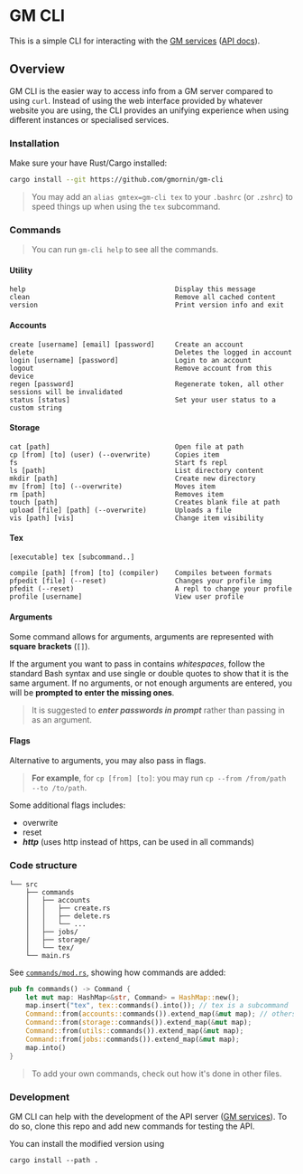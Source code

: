 # GM CLI

This is a simple CLI for interacting with the [GM services](https://github.com/gmornin/services) ([API docs](https://siriusmart.github.io/gm-services)).

## Overview

GM CLI is the easier way to access info from a GM server compared to using `curl`. Instead of using the web interface provided by whatever website you are using, the CLI provides an unifying experience when using different instances or specialised services.

### Installation

Make sure your have Rust/Cargo installed:

```sh
cargo install --git https://github.com/gmornin/gm-cli
```

> You may add an `alias gmtex=gm-cli tex` to your `.bashrc` (or `.zshrc`) to speed things up when using the `tex` subcommand.

### Commands

> You can run `gm-cli help` to see all the commands.

#### Utility

```
help                                     Display this message
clean                                    Remove all cached content
version                                  Print version info and exit
```

#### Accounts

```
create [username] [email] [password]     Create an account
delete                                   Deletes the logged in account
login [username] [password]              Login to an account
logout                                   Remove account from this device
regen [password]                         Regenerate token, all other sessions will be invalidated
status [status]                          Set your user status to a custom string
``` 

#### Storage

```
cat [path]                               Open file at path
cp [from] [to] (user) (--overwrite)      Copies item
fs                                       Start fs repl
ls [path]                                List directory content
mkdir [path]                             Create new directory
mv [from] [to] (--overwrite)             Moves item
rm [path]                                Removes item
touch [path]                             Creates blank file at path
upload [file] [path] (--overwrite)       Uploads a file
vis [path] [vis]                         Change item visibility
```

#### Tex

```
[executable] tex [subcommand..]
```

```
compile [path] [from] [to] (compiler)    Compiles between formats
pfpedit [file] (--reset)                 Changes your profile img
pfedit (--reset)                         A repl to change your profile
profile [username]                       View user profile
```

#### Arguments

Some command allows for arguments, arguments are represented with **square brackets** (`[]`).

If the argument you want to pass in contains *whitespaces*, follow the standard Bash syntax and use single or double quotes to show that it is the same argument. If no arguments, or not enough arguments are entered, you will be **prompted to enter the missing ones**.

> It is suggested to ***enter passwords in prompt*** rather than passing in as an argument.

#### Flags

Alternative to arguments, you may also pass in flags.

> **For example**, for `cp [from] [to]`: you may run `cp --from /from/path --to /to/path`.

Some additional flags includes:

- overwrite
- reset
- ***http*** (uses http instead of https, can be used in all commands)

### Code structure

```
└── src
    ├── commands
    │   ├── accounts
    │   │   ├── create.rs
    │   │   ├── delete.rs
    │   │   └── ...
    │   ├── jobs/
    │   ├── storage/
    │   └── tex/
    └── main.rs
```

See [`commands/mod.rs`](https://github.com/gmornin/gm-cli/blob/master/src/commands/mod.rs), showing how commands are added:

```rs
pub fn commands() -> Command {
    let mut map: HashMap<&str, Command> = HashMap::new();
    map.insert("tex", tex::commands().into()); // tex is a subcommand
    Command::from(accounts::commands()).extend_map(&mut map); // others are added as top level commands
    Command::from(storage::commands()).extend_map(&mut map);
    Command::from(utils::commands()).extend_map(&mut map);
    Command::from(jobs::commands()).extend_map(&mut map);
    map.into()
}
```

> To add your own commands, check out how it's done in other files.

### Development

GM CLI can help with the development of the API server ([GM services](https://github.com/gmornin/services)). To do so, clone this repo and add new commands for testing the API.

You can install the modified version using

```
cargo install --path .
```
